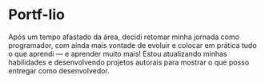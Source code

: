 # Portf-lio
Após um tempo afastado da área, decidi retomar minha jornada como programador, com ainda mais vontade de evoluir e colocar em prática tudo o que aprendi — e aprender muito mais! Estou atualizando minhas habilidades e desenvolvendo projetos autorais para mostrar o que posso entregar como desenvolvedor.
